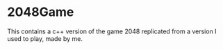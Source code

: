 # 2048Game
This contains a c++ version of the game 2048 replicated from a version I used to play, made by me.

